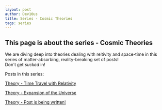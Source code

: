 ```yaml
---
layout: post
author: Dev10us
title: Series - Cosmic Theories
tags: series
---
```


## This page is about the series - Cosmic Theories

We are diving deep into theories dealing with reltivity and space-time in this series of matter-absorbing, reality-breaking set of posts! \
Don't get _sucked_ in!

Posts in this series:

[Theory - Time Travel with Relativity](https://1d10t1c-stud10s.github.io/scripta-mirabilia/2024-05-07/time-travel-with-relativity)

[Theory - Expansion of the Universe](https://1d10t1c-stud10s.github.io/scripta-mirabilia/2024-05-08/expansion-of-the-universe)

[Theory - Post is being written!]()
